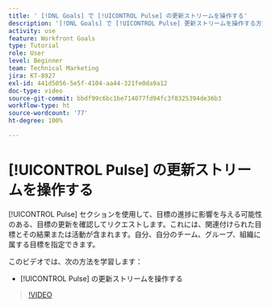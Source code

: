 ```yaml
---
title: ' [!DNL Goals] で [!UICONTROL Pulse] の更新ストリームを操作する'
description: '[!DNL Goals] で [!UICONTROL Pulse] 更新ストリームを操作する方法を説明します。'
activity: use
feature: Workfront Goals
type: Tutorial
role: User
level: Beginner
team: Technical Marketing
jira: KT-8927
exl-id: 441d5056-5e5f-4104-aa44-321fe0da9a12
doc-type: video
source-git-commit: bbdf99c6bc1be714077fd94fc3f8325394de36b3
workflow-type: ht
source-wordcount: '77'
ht-degree: 100%

---
```


# [!UICONTROL Pulse] の更新ストリームを操作する

[!UICONTROL Pulse] セクションを使用して、目標の進捗に影響を与える可能性のある、目標の更新を確認してリクエストします。これには、関連付けられた目標とその結果または活動が含まれます。自分、自分のチーム、グループ、組織に属する目標を指定できます。

このビデオでは、次の方法を学習します：

* [!UICONTROL Pulse] の更新ストリームを操作する

>[!VIDEO](https://video.tv.adobe.com/v/3415937/?quality=12&learn=on&enablevpops=1&captions=jpn)
